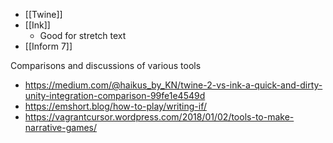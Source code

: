  - [[Twine]]
 - [[Ink]]
	 - Good for stretch text
 - [[Inform 7]]

Comparisons and discussions of various tools

 - https://medium.com/@haikus_by_KN/twine-2-vs-ink-a-quick-and-dirty-unity-integration-comparison-99fe1e4549d
 - https://emshort.blog/how-to-play/writing-if/
 - https://vagrantcursor.wordpress.com/2018/01/02/tools-to-make-narrative-games/

